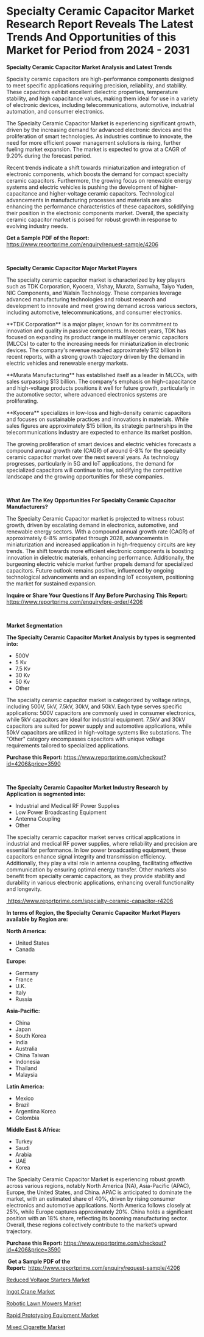<p><h1>Specialty Ceramic Capacitor Market Research Report Reveals The Latest Trends And Opportunities of this Market for Period from 2024 - 2031</h1></p><p><strong>Specialty Ceramic Capacitor Market Analysis and Latest Trends</strong></p>
<p><p>Specialty ceramic capacitors are high-performance components designed to meet specific applications requiring precision, reliability, and stability. These capacitors exhibit excellent dielectric properties, temperature stability, and high capacitance values, making them ideal for use in a variety of electronic devices, including telecommunications, automotive, industrial automation, and consumer electronics. </p><p>The Specialty Ceramic Capacitor Market is experiencing significant growth, driven by the increasing demand for advanced electronic devices and the proliferation of smart technologies. As industries continue to innovate, the need for more efficient power management solutions is rising, further fueling market expansion. The market is expected to grow at a CAGR of 9.20% during the forecast period.</p><p>Recent trends indicate a shift towards miniaturization and integration of electronic components, which boosts the demand for compact specialty ceramic capacitors. Furthermore, the growing focus on renewable energy systems and electric vehicles is pushing the development of higher-capacitance and higher-voltage ceramic capacitors. Technological advancements in manufacturing processes and materials are also enhancing the performance characteristics of these capacitors, solidifying their position in the electronic components market. Overall, the specialty ceramic capacitor market is poised for robust growth in response to evolving industry needs.</p></p>
<p><strong>Get a Sample PDF of the Report:&nbsp;</strong> <a href="https://www.reportprime.com/enquiry/request-sample/4206">https://www.reportprime.com/enquiry/request-sample/4206</a></p>
<p>&nbsp;</p>
<p><strong>Specialty Ceramic Capacitor Major Market Players</strong></p>
<p><p>The specialty ceramic capacitor market is characterized by key players such as TDK Corporation, Kyocera, Vishay, Murata, Samwha, Taiyo Yuden, NIC Components, and Walsin Technology. These companies leverage advanced manufacturing technologies and robust research and development to innovate and meet growing demand across various sectors, including automotive, telecommunications, and consumer electronics.</p><p>**TDK Corporation** is a major player, known for its commitment to innovation and quality in passive components. In recent years, TDK has focused on expanding its product range in multilayer ceramic capacitors (MLCCs) to cater to the increasing needs for miniaturization in electronic devices. The company's revenue reached approximately $12 billion in recent reports, with a strong growth trajectory driven by the demand in electric vehicles and renewable energy markets.</p><p>**Murata Manufacturing** has established itself as a leader in MLCCs, with sales surpassing $13 billion. The company's emphasis on high-capacitance and high-voltage products positions it well for future growth, particularly in the automotive sector, where advanced electronics systems are proliferating.</p><p>**Kyocera** specializes in low-loss and high-density ceramic capacitors and focuses on sustainable practices and innovations in materials. While sales figures are approximately $15 billion, its strategic partnerships in the telecommunications industry are expected to enhance its market position.</p><p>The growing proliferation of smart devices and electric vehicles forecasts a compound annual growth rate (CAGR) of around 6-8% for the specialty ceramic capacitor market over the next several years. As technology progresses, particularly in 5G and IoT applications, the demand for specialized capacitors will continue to rise, solidifying the competitive landscape and the growing opportunities for these companies.</p></p>
<p>&nbsp;</p>
<p><strong>What Are The Key Opportunities For Specialty Ceramic Capacitor Manufacturers?</strong></p>
<p><p>The Specialty Ceramic Capacitor market is projected to witness robust growth, driven by escalating demand in electronics, automotive, and renewable energy sectors. With a compound annual growth rate (CAGR) of approximately 6-8% anticipated through 2028, advancements in miniaturization and increased application in high-frequency circuits are key trends. The shift towards more efficient electronic components is boosting innovation in dielectric materials, enhancing performance. Additionally, the burgeoning electric vehicle market further propels demand for specialized capacitors. Future outlook remains positive, influenced by ongoing technological advancements and an expanding IoT ecosystem, positioning the market for sustained expansion.</p></p>
<p><strong>Inquire or Share Your Questions If Any Before Purchasing This Report:</strong> <a href="https://www.reportprime.com/enquiry/pre-order/4206">https://www.reportprime.com/enquiry/pre-order/4206</a></p>
<p>&nbsp;</p>
<p><strong>Market Segmentation</strong></p>
<p><strong>The Specialty Ceramic Capacitor Market Analysis by types is segmented into:</strong></p>
<p><ul><li>500V</li><li>5 Kv</li><li>7.5 Kv</li><li>30 Kv</li><li>50 Kv</li><li>Other</li></ul></p>
<p><p>The specialty ceramic capacitor market is categorized by voltage ratings, including 500V, 5kV, 7.5kV, 30kV, and 50kV. Each type serves specific applications: 500V capacitors are commonly used in consumer electronics, while 5kV capacitors are ideal for industrial equipment. 7.5kV and 30kV capacitors are suited for power supply and automotive applications, while 50kV capacitors are utilized in high-voltage systems like substations. The "Other" category encompasses capacitors with unique voltage requirements tailored to specialized applications.</p></p>
<p><strong>Purchase this Report:&nbsp;</strong><a href="https://www.reportprime.com/checkout?id=4206&price=3590">https://www.reportprime.com/checkout?id=4206&price=3590</a></p>
<p>&nbsp;</p>
<p><strong>The Specialty Ceramic Capacitor Market Industry Research by Application is segmented into:</strong></p>
<p><ul><li>Industrial and Medical RF Power Supplies</li><li>Low Power Broadcasting Equipment</li><li>Antenna Coupling</li><li>Other</li></ul></p>
<p><p>The specialty ceramic capacitor market serves critical applications in industrial and medical RF power supplies, where reliability and precision are essential for performance. In low power broadcasting equipment, these capacitors enhance signal integrity and transmission efficiency. Additionally, they play a vital role in antenna coupling, facilitating effective communication by ensuring optimal energy transfer. Other markets also benefit from specialty ceramic capacitors, as they provide stability and durability in various electronic applications, enhancing overall functionality and longevity.</p></p>
<p><a href="https://www.reportprime.com/specialty-ceramic-capacitor-r4206">&nbsp;https://www.reportprime.com/specialty-ceramic-capacitor-r4206</a></p>
<p><strong>In terms of Region, the Specialty Ceramic Capacitor Market Players available by Region are:</strong></p>
<p>
    <p> <strong> North America: </strong>
        <ul>
            <li>United States</li>
            <li>Canada</li>
        </ul>
        </p> 
    <p> <strong> Europe: </strong>
        <ul>
            <li>Germany</li>
            <li>France</li>
            <li>U.K.</li>
            <li>Italy</li>
            <li>Russia</li>
        </ul>
        </p> 
    <p> <strong> Asia-Pacific: </strong>
        <ul>
            <li>China</li>
            <li>Japan</li>
            <li>South Korea</li>
            <li>India</li>
            <li>Australia</li>
            <li>China Taiwan</li>
            <li>Indonesia</li>
            <li>Thailand</li>
            <li>Malaysia</li>
        </ul>
        </p> 
    <p> <strong> Latin America: </strong>
        <ul>
            <li>Mexico</li>
            <li>Brazil</li>
            <li>Argentina Korea</li>
            <li>Colombia</li>
        </ul>
        </p> 
    <p> <strong> Middle East & Africa: </strong>
        <ul>
            <li>Turkey</li>
            <li>Saudi</li>
            <li>Arabia</li>
            <li>UAE</li>
            <li>Korea</li>
        </ul>
    </p>
    </p>
<p><p>The Specialty Ceramic Capacitor Market is experiencing robust growth across various regions, notably North America (NA), Asia-Pacific (APAC), Europe, the United States, and China. APAC is anticipated to dominate the market, with an estimated share of 40%, driven by rising consumer electronics and automotive applications. North America follows closely at 25%, while Europe captures approximately 20%. China holds a significant position with an 18% share, reflecting its booming manufacturing sector. Overall, these regions collectively contribute to the market’s upward trajectory.</p></p>
<p><strong>Purchase this Report: </strong><a href="https://www.reportprime.com/checkout?id=4206&price=3590">https://www.reportprime.com/checkout?id=4206&price=3590</a></p>
<p>&nbsp;<strong>Get a Sample PDF of the Report:&nbsp;&nbsp;</strong><a href="https://www.reportprime.com/enquiry/request-sample/4206">https://www.reportprime.com/enquiry/request-sample/4206</a></p>
<p><strong></strong></p>
<p><p><a href="https://www.linkedin.com/pulse/reduced-voltage-starters-market-insights-product-type-application-i6b0c?trackingId=Xc3GgKWLR6Wc2P17EFPvkg%3D%3D">Reduced Voltage Starters Market</a></p><p><a href="https://issuu.com/reportprime-2/docs/ingot-crane-market-size-2030.pptx_66af76e452b201">Ingot Crane Market</a></p><p><a href="https://www.linkedin.com/pulse/robotic-lawn-mowers-market-share-analysis-growth-trends-forecasts-kykic?trackingId=ECBDZOxMSzy2HFEpyqJ7cQ%3D%3D">Robotic Lawn Mowers Market</a></p><p><a href="https://www.linkedin.com/pulse/rapid-prototyping-equipment-industry-sector-new-technologies-market-wh9wc?trackingId=miuWbyfoSMSjf63WY3Tinw%3D%3D">Rapid Prototyping Equipment Market</a></p><p><a href="https://issuu.com/reportprime-2/docs/mixed-cigarette-market-size-2030.pp_c70bc05dd0ad77">Mixed Cigarette Market</a></p></p>